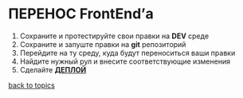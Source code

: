 # ПЕРЕНОС FrontEnd’а

1. Сохраните и протестируйте свои правки на **DEV** среде
2. Сохраните и запуште правки на **git** репозиторий
3. Перейдите на ту среду, куда будут переноситься ваши правки
4. Найдите нужный рул и внесите соответствующие изменения
5. Сделайте **[ДЕПЛОЙ](https://github.com/CrappyCodeMaker/ECCENTEX-KNOWLEGE/blob/main/Content/2%20Deploy/README.md)**


[back to topics](https://github.com/CrappyCodeMaker/ECCENTEX-KNOWLEGE/blob/main/Content/0%20Topics/README.md)